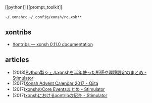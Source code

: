 [[python]]
[[prompt_toolkit]]

`~/.xonshrc`
`~/.config/xonsh/rc.xsh**`

## xontribs
- [Xontribs — xonsh 0.11.0 documentation](https://xon.sh/xontribs.html)

## articles
- (2018)[Python製シェルxonshを半年使った所感や環境設定のまとめ - Stimulator](https://vaaaaaanquish.hatenablog.com/entry/2018/06/22/194227)
- (2017)[Xonsh Advent Calendar 2017 - Qiita](https://qiita.com/advent-calendar/2017/xonsh)
- (2017)[xonshのCore Eventsまとめ - Stimulator](https://vaaaaaanquish.hatenablog.com/entry/2017/12/19/222846)
- (2017)[xonshにおけるxontribの紹介 - Stimulator](https://vaaaaaanquish.hatenablog.com/entry/2017/12/14/062224)
